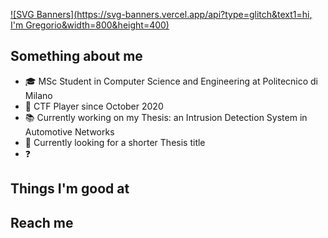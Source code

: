 [![SVG Banners](https://svg-banners.vercel.app/api?type=glitch&text1=hi, I'm Gregorio&width=800&height=400)](https://github.com/Akshay090/svg-banners)
## Something about me
- 🎓 MSc Student in Computer Science and Engineering at Politecnico di Milano
- 🚩 CTF Player since October 2020
- 📚 Currently working on my Thesis: an Intrusion Detection System in Automotive Networks
- 🔎 Currently looking for a shorter Thesis title
- ❓ 

## Things I'm good at

## Reach me
